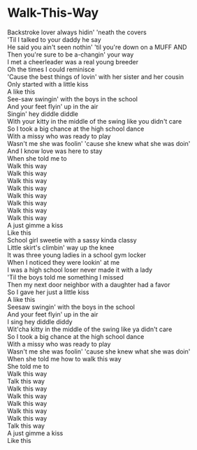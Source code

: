 # Walk-This-Way

Backstroke lover always hidin' 'neath the covers  
'Til I talked to your daddy he say  
He said you ain't seen nothin' 'til you're down on a MUFF AND  
Then you're sure to be a-changin' your way  
I met a cheerleader was a real young breeder  
Oh the times I could reminisce  
'Cause the best things of lovin' with her sister and her cousin  
Only started with a little kiss  
A like this  
See-saw swingin' with the boys in the school  
And your feet flyin' up in the air  
Singin' hey diddle diddle  
With your kitty in the middle of the swing like you didn't care  
So I took a big chance at the high school dance  
With a missy who was ready to play  
Wasn't me she was foolin' 'cause she knew what she was doin'  
And I know love was here to stay  
When she told me to  
Walk this way  
Walk this way  
Walk this way  
Walk this way  
Walk this way  
Walk this way  
Walk this way  
Walk this way  
A just gimme a kiss  
Like this  
School girl sweetie with a sassy kinda classy  
Little skirt's climbin' way up the knee  
It was three young ladies in a school gym locker  
When I noticed they were lookin' at me  
I was a high school loser never made it with a lady  
'Til the boys told me something I missed  
Then my next door neighbor with a daughter had a favor  
So I gave her just a little kiss  
A like this  
Seesaw swingin' with the boys in the school  
And your feet flyin' up in the air  
I sing hey diddle diddy  
Wit'cha kitty in the middle of the swing like ya didn't care  
So I took a big chance at the high school dance  
With a missy who was ready to play  
Wasn't me she was foolin' 'cause she knew what she was doin'  
When she told me how to walk this way  
She told me to  
Walk this way  
Talk this way  
Walk this way  
Walk this way  
Walk this way  
Walk this way  
Walk this way  
Talk this way  
A just gimme a kiss  
Like this

